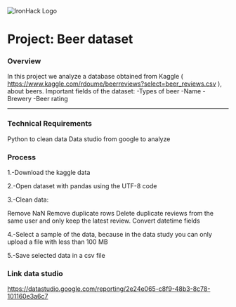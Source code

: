 ![IronHack Logo](https://s3-eu-west-1.amazonaws.com/ih-materials/uploads/upload_d5c5793015fec3be28a63c4fa3dd4d55.png)

# Project: Beer dataset

### Overview

In this project we analyze a database obtained from Kaggle ( https://www.kaggle.com/rdoume/beerreviews?select=beer_reviews.csv ), about beers.
Important fields of the dataset:
-Types of beer
-Name
-Brewery
-Beer rating 

---

### Technical Requirements

Python to clean data
Data studio from google to analyze



### Process


1.-Download the kaggle data

2.-Open dataset with pandas using the UTF-8 code

3.-Clean data:

   Remove NaN
   Remove duplicate rows
   Delete duplicate reviews from the same user and only keep the latest review.
   Convert datetime fields
    
4.-Select a sample of the data, because in the data study you can only upload a file with less than 100 MB

5.-Save selected data in a csv file

### Link data studio

https://datastudio.google.com/reporting/2e24e065-c8f9-48b3-8c78-101160e3a6c7
